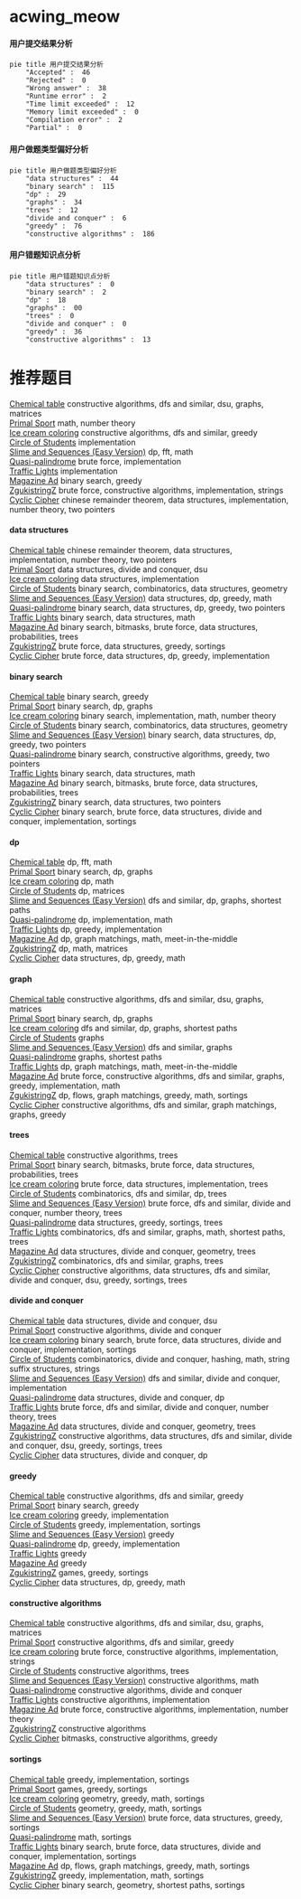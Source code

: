 # acwing_meow
<!-- tabs:start -->
#### **用户提交结果分析**

```mermaid
pie title 用户提交结果分析
    "Accepted" :  46
    "Rejected" :  0
    "Wrong answer" :  38
    "Runtime error" :  2
    "Time limit exceeded" :  12
    "Memory limit exceeded" :  0
    "Compilation error" :  2
    "Partial" :  0
```
#### **用户做题类型偏好分析**

```mermaid
pie title 用户做题类型偏好分析
    "data structures" :  44
    "binary search" :  115
    "dp" :  29
    "graphs" :  34
    "trees" :  12
    "divide and conquer" :  6
    "greedy" :  76
    "constructive algorithms" :  186
```
#### **用户错题知识点分析**

```mermaid
pie title 用户错题知识点分析
    "data structures" :  0
    "binary search" :  2
    "dp" :  18
    "graphs" :  00
    "trees" :  0
    "divide and conquer" :  0
    "greedy" :  36
    "constructive algorithms" :  13
```
<!-- tabs:end -->
# 推荐题目
[Chemical table](http://codeforces.com/problemset/problem/1012/B)		constructive algorithms,
                        dfs and similar,
                        dsu,
                        graphs,
                        matrices		  
[Primal Sport](https://codeforces.com/contest/947/problem/A)		math,
                        number theory		  
[Ice cream coloring](http://codeforces.com/problemset/problem/804/C)		constructive algorithms,
                        dfs and similar,
                        greedy		  
[Circle of Students](http://codeforces.com/problemset/problem/1203/A)		implementation		  
[Slime and Sequences (Easy Version)](http://codeforces.com/problemset/problem/1349/F1)		dp,
                        fft,
                        math		  
[Quasi-palindrome](http://codeforces.com/problemset/problem/863/A)		brute force,
                        implementation		  
[Traffic Lights](http://codeforces.com/problemset/problem/29/B)		implementation		  
[Magazine Ad](http://codeforces.com/problemset/problem/803/D)		binary search,
                        greedy		  
[ZgukistringZ](http://codeforces.com/problemset/problem/551/B)		brute force,
                        constructive algorithms,
                        implementation,
                        strings		  
[Cyclic Cipher](http://codeforces.com/problemset/problem/722/F)		chinese remainder theorem,
                        data structures,
                        implementation,
                        number theory,
                        two pointers		  
<!-- tabs:start -->
#### **data structures**
[Chemical table](http://codeforces.com/problemset/problem/722/F)		chinese remainder theorem,
                        data structures,
                        implementation,
                        number theory,
                        two pointers		  
[Primal Sport](http://codeforces.com/problemset/problem/1140/F)		data structures,
                        divide and conquer,
                        dsu		  
[Ice cream coloring](https://codeforces.com/contest/1180/problem/C)		data structures,
                        implementation		  
[Circle of Students](http://codeforces.com/problemset/problem/815/D)		binary search,
                        combinatorics,
                        data structures,
                        geometry		  
[Slime and Sequences (Easy Version)](http://codeforces.com/problemset/problem/1474/D)		data structures,
                        dp,
                        greedy,
                        math		  
[Quasi-palindrome](http://codeforces.com/problemset/problem/1492/C)		binary search,
                        data structures,
                        dp,
                        greedy,
                        two pointers		  
[Traffic Lights](http://codeforces.com/problemset/problem/1490/G)		binary search,
                        data structures,
                        math		  
[Magazine Ad](http://codeforces.com/problemset/problem/1479/D)		binary search,
                        bitmasks,
                        brute force,
                        data structures,
                        probabilities,
                        trees		  
[ZgukistringZ](http://codeforces.com/problemset/problem/1497/A)		brute force,
                        data structures,
                        greedy,
                        sortings		  
[Cyclic Cipher](http://codeforces.com/problemset/problem/1491/C)		brute force,
                        data structures,
                        dp,
                        greedy,
                        implementation		  
#### **binary search**
[Chemical table](http://codeforces.com/problemset/problem/803/D)		binary search,
                        greedy		  
[Primal Sport](http://codeforces.com/problemset/problem/645/D)		binary search,
                        dp,
                        graphs		  
[Ice cream coloring](http://codeforces.com/problemset/problem/230/B)		binary search,
                        implementation,
                        math,
                        number theory		  
[Circle of Students](http://codeforces.com/problemset/problem/815/D)		binary search,
                        combinatorics,
                        data structures,
                        geometry		  
[Slime and Sequences (Easy Version)](http://codeforces.com/problemset/problem/1492/C)		binary search,
                        data structures,
                        dp,
                        greedy,
                        two pointers		  
[Quasi-palindrome](http://codeforces.com/problemset/problem/1463/D)		binary search,
                        constructive algorithms,
                        greedy,
                        two pointers		  
[Traffic Lights](http://codeforces.com/problemset/problem/1490/G)		binary search,
                        data structures,
                        math		  
[Magazine Ad](http://codeforces.com/problemset/problem/1479/D)		binary search,
                        bitmasks,
                        brute force,
                        data structures,
                        probabilities,
                        trees		  
[ZgukistringZ](http://codeforces.com/problemset/problem/1436/E)		binary search,
                        data structures,
                        two pointers		  
[Cyclic Cipher](http://codeforces.com/problemset/problem/1461/D)		binary search,
                        brute force,
                        data structures,
                        divide and conquer,
                        implementation,
                        sortings		  
#### **dp**
[Chemical table](http://codeforces.com/problemset/problem/1349/F1)		dp,
                        fft,
                        math		  
[Primal Sport](http://codeforces.com/problemset/problem/645/D)		binary search,
                        dp,
                        graphs		  
[Ice cream coloring](http://codeforces.com/problemset/problem/1032/E)		dp,
                        math		  
[Circle of Students](http://codeforces.com/problemset/problem/225/C)		dp,
                        matrices		  
[Slime and Sequences (Easy Version)](http://codeforces.com/problemset/problem/1340/C)		dfs and similar,
                        dp,
                        graphs,
                        shortest paths		  
[Quasi-palindrome](http://codeforces.com/problemset/problem/288/E)		dp,
                        implementation,
                        math		  
[Traffic Lights](http://codeforces.com/problemset/problem/1396/C)		dp,
                        greedy,
                        implementation		  
[Magazine Ad](http://codeforces.com/problemset/problem/468/E)		dp,
                        graph matchings,
                        math,
                        meet-in-the-middle		  
[ZgukistringZ](http://codeforces.com/problemset/problem/1474/F)		dp,
                        math,
                        matrices		  
[Cyclic Cipher](http://codeforces.com/problemset/problem/1474/D)		data structures,
                        dp,
                        greedy,
                        math		  
#### **graph**
[Chemical table](http://codeforces.com/problemset/problem/1012/B)		constructive algorithms,
                        dfs and similar,
                        dsu,
                        graphs,
                        matrices		  
[Primal Sport](http://codeforces.com/problemset/problem/645/D)		binary search,
                        dp,
                        graphs		  
[Ice cream coloring](http://codeforces.com/problemset/problem/1340/C)		dfs and similar,
                        dp,
                        graphs,
                        shortest paths		  
[Circle of Students](https://codeforces.com/contest/1229/problem/C)		graphs		  
[Slime and Sequences (Easy Version)](http://codeforces.com/problemset/problem/508/D)		dfs and similar,
                        graphs		  
[Quasi-palindrome](http://codeforces.com/problemset/problem/666/B)		graphs,
                        shortest paths		  
[Traffic Lights](http://codeforces.com/problemset/problem/468/E)		dp,
                        graph matchings,
                        math,
                        meet-in-the-middle		  
[Magazine Ad](http://codeforces.com/problemset/problem/1487/C)		brute force,
                        constructive algorithms,
                        dfs and similar,
                        graphs,
                        greedy,
                        implementation,
                        math		  
[ZgukistringZ](http://codeforces.com/problemset/problem/1437/C)		dp,
                        flows,
                        graph matchings,
                        greedy,
                        math,
                        sortings		  
[Cyclic Cipher](http://codeforces.com/problemset/problem/1470/D)		constructive algorithms,
                        dfs and similar,
                        graph matchings,
                        graphs,
                        greedy		  
#### **trees**
[Chemical table](http://codeforces.com/problemset/problem/959/C)		constructive algorithms,
                        trees		  
[Primal Sport](http://codeforces.com/problemset/problem/1479/D)		binary search,
                        bitmasks,
                        brute force,
                        data structures,
                        probabilities,
                        trees		  
[Ice cream coloring](http://codeforces.com/problemset/problem/1511/C)		brute force,
                        data structures,
                        implementation,
                        trees		  
[Circle of Students](http://codeforces.com/problemset/problem/1499/F)		combinatorics,
                        dfs and similar,
                        dp,
                        trees		  
[Slime and Sequences (Easy Version)](http://codeforces.com/problemset/problem/1491/E)		brute force,
                        dfs and similar,
                        divide and conquer,
                        number theory,
                        trees		  
[Quasi-palindrome](http://codeforces.com/problemset/problem/1466/D)		data structures,
                        greedy,
                        sortings,
                        trees		  
[Traffic Lights](http://codeforces.com/problemset/problem/1495/D)		combinatorics,
                        dfs and similar,
                        graphs,
                        math,
                        shortest paths,
                        trees		  
[Magazine Ad](http://codeforces.com/problemset/problem/1303/G)		data structures,
                        divide and conquer,
                        geometry,
                        trees		  
[ZgukistringZ](http://codeforces.com/problemset/problem/1454/E)		combinatorics,
                        dfs and similar,
                        graphs,
                        trees		  
[Cyclic Cipher](http://codeforces.com/problemset/problem/1494/D)		constructive algorithms,
                        data structures,
                        dfs and similar,
                        divide and conquer,
                        dsu,
                        greedy,
                        sortings,
                        trees		  
#### **divide and conquer**
[Chemical table](http://codeforces.com/problemset/problem/1140/F)		data structures,
                        divide and conquer,
                        dsu		  
[Primal Sport](http://codeforces.com/problemset/problem/873/D)		constructive algorithms,
                        divide and conquer		  
[Ice cream coloring](http://codeforces.com/problemset/problem/1461/D)		binary search,
                        brute force,
                        data structures,
                        divide and conquer,
                        implementation,
                        sortings		  
[Circle of Students](http://codeforces.com/problemset/problem/1466/G)		combinatorics,
                        divide and conquer,
                        hashing,
                        math,
                        string suffix structures,
                        strings		  
[Slime and Sequences (Easy Version)](http://codeforces.com/problemset/problem/1490/D)		dfs and similar,
                        divide and conquer,
                        implementation		  
[Quasi-palindrome](https://codeforces.com/contest/1483/problem/C)		data structures,
                        divide and conquer,
                        dp		  
[Traffic Lights](http://codeforces.com/problemset/problem/1491/E)		brute force,
                        dfs and similar,
                        divide and conquer,
                        number theory,
                        trees		  
[Magazine Ad](http://codeforces.com/problemset/problem/1303/G)		data structures,
                        divide and conquer,
                        geometry,
                        trees		  
[ZgukistringZ](http://codeforces.com/problemset/problem/1494/D)		constructive algorithms,
                        data structures,
                        dfs and similar,
                        divide and conquer,
                        dsu,
                        greedy,
                        sortings,
                        trees		  
[Cyclic Cipher](http://codeforces.com/problemset/problem/1482/E)		data structures,
                        divide and conquer,
                        dp		  
#### **greedy**
[Chemical table](http://codeforces.com/problemset/problem/804/C)		constructive algorithms,
                        dfs and similar,
                        greedy		  
[Primal Sport](http://codeforces.com/problemset/problem/803/D)		binary search,
                        greedy		  
[Ice cream coloring](http://codeforces.com/problemset/problem/1197/B)		greedy,
                        implementation		  
[Circle of Students](http://codeforces.com/problemset/problem/847/K)		greedy,
                        implementation,
                        sortings		  
[Slime and Sequences (Easy Version)](http://codeforces.com/problemset/problem/853/A)		greedy		  
[Quasi-palindrome](http://codeforces.com/problemset/problem/1396/C)		dp,
                        greedy,
                        implementation		  
[Traffic Lights](http://codeforces.com/problemset/problem/58/B)		greedy		  
[Magazine Ad](http://codeforces.com/problemset/problem/1077/B)		greedy		  
[ZgukistringZ](http://codeforces.com/problemset/problem/794/C)		games,
                        greedy,
                        sortings		  
[Cyclic Cipher](http://codeforces.com/problemset/problem/1474/D)		data structures,
                        dp,
                        greedy,
                        math		  
#### **constructive algorithms**
[Chemical table](http://codeforces.com/problemset/problem/1012/B)		constructive algorithms,
                        dfs and similar,
                        dsu,
                        graphs,
                        matrices		  
[Primal Sport](http://codeforces.com/problemset/problem/804/C)		constructive algorithms,
                        dfs and similar,
                        greedy		  
[Ice cream coloring](http://codeforces.com/problemset/problem/551/B)		brute force,
                        constructive algorithms,
                        implementation,
                        strings		  
[Circle of Students](http://codeforces.com/problemset/problem/959/C)		constructive algorithms,
                        trees		  
[Slime and Sequences (Easy Version)](http://codeforces.com/problemset/problem/613/C)		constructive algorithms,
                        math		  
[Quasi-palindrome](http://codeforces.com/problemset/problem/873/D)		constructive algorithms,
                        divide and conquer		  
[Traffic Lights](http://codeforces.com/problemset/problem/934/B)		constructive algorithms,
                        implementation		  
[Magazine Ad](http://codeforces.com/problemset/problem/439/C)		brute force,
                        constructive algorithms,
                        implementation,
                        number theory		  
[ZgukistringZ](http://codeforces.com/problemset/problem/1237/H)		constructive algorithms		  
[Cyclic Cipher](http://codeforces.com/problemset/problem/1463/B)		bitmasks,
                        constructive algorithms,
                        greedy		  
#### **sortings**
[Chemical table](http://codeforces.com/problemset/problem/847/K)		greedy,
                        implementation,
                        sortings		  
[Primal Sport](http://codeforces.com/problemset/problem/794/C)		games,
                        greedy,
                        sortings		  
[Ice cream coloring](https://codeforces.com/contest/1496/problem/C)		geometry,
                        greedy,
                        math,
                        sortings		  
[Circle of Students](http://codeforces.com/problemset/problem/1495/A)		geometry,
                        greedy,
                        math,
                        sortings		  
[Slime and Sequences (Easy Version)](http://codeforces.com/problemset/problem/1497/A)		brute force,
                        data structures,
                        greedy,
                        sortings		  
[Quasi-palindrome](http://codeforces.com/problemset/problem/1427/A)		math,
                        sortings		  
[Traffic Lights](http://codeforces.com/problemset/problem/1461/D)		binary search,
                        brute force,
                        data structures,
                        divide and conquer,
                        implementation,
                        sortings		  
[Magazine Ad](http://codeforces.com/problemset/problem/1437/C)		dp,
                        flows,
                        graph matchings,
                        greedy,
                        math,
                        sortings		  
[ZgukistringZ](http://codeforces.com/problemset/problem/1473/A)		greedy,
                        implementation,
                        math,
                        sortings		  
[Cyclic Cipher](http://codeforces.com/problemset/problem/1486/B)		binary search,
                        geometry,
                        shortest paths,
                        sortings		  
<!-- tabs:end -->

